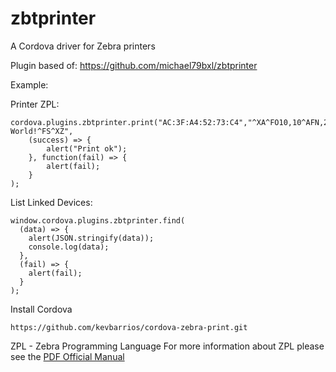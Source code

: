# zbtprinter
A Cordova driver for Zebra printers

Plugin based of: https://github.com/michael79bxl/zbtprinter

Example:

Printer ZPL:
```
cordova.plugins.zbtprinter.print("AC:3F:A4:52:73:C4","^XA^FO10,10^AFN,26,13^FDHello, World!^FS^XZ",
    (success) => { 
        alert("Print ok"); 
    }, function(fail) => { 
        alert(fail); 
    }
);
```
List Linked Devices:
```
window.cordova.plugins.zbtprinter.find(
  (data) => {
    alert(JSON.stringify(data)); 
    console.log(data);
  },
  (fail) => {
    alert(fail);
  }
);
```

Install Cordova

```
https://github.com/kevbarrios/cordova-zebra-print.git
```
ZPL - Zebra Programming Language
For more information about ZPL please see the  [PDF Official Manual](https://support.zebra.com/cpws/docs/zpl/zpl_manual.pdf)
